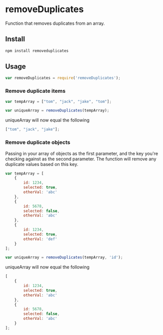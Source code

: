 # removeDuplicates
Function that removes duplicates from an array.

## Install

```bash
npm install removeduplicates
```

## Usage

```javascript
var removeDuplicates = require('removeDuplicates');
```

### Remove duplicate items

```javascript
var tempArray = ["tom", "jack", "jake", "tom"];

var uniqueArray = removeDuplicates(tempArray);
```

uniqueArray will now equal the following

```javascript
["tom", "jack", "jake"];
```

### Remove duplicate objects

Passing in your array of objects as the first parameter, and the key you're checking against as the second parameter. The function will remove any duplicate values based on this key.

```javascript
var tempArray = [
    {
        id: 1234,
        selected: true,
        otherVal: 'abc'
    },
    {
        id: 5678,
        selected: false,
        otherVal: 'abc'
    },
    {
        id: 1234,
        selected: true,
        otherVal: 'def'
    }
];

var uniqueArray = removeDuplicates(tempArray, 'id');
```

uniqueArray will now equal the following

```javascript
[
    {
        id: 1234,
        selected: true,
        otherVal: 'abc'
    },
    {
        id: 5678,
        selected: false,
        otherVal: 'abc'
    }
];
```